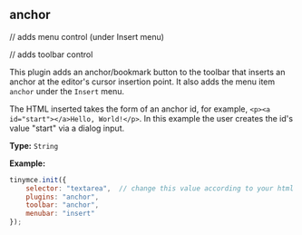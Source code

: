 
## anchor

// adds menu control (under Insert menu)

// adds toolbar control

This plugin adds an anchor/bookmark button to the toolbar that inserts an anchor at the editor's cursor insertion point. It also adds the menu item `anchor` under the `Insert` menu.

The HTML inserted takes the form of an anchor id, for example, `<p><a id="start"></a>Hello, World!</p>`. In this example the user creates the id's value "start" via a dialog input.

**Type:** `String`

**Example:**

```js
tinymce.init({
    selector: "textarea",  // change this value according to your html
    plugins: "anchor",
    toolbar: "anchor",
    menubar: "insert"
});
```
